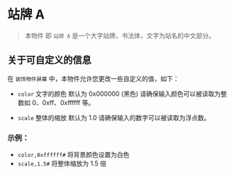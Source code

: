 # 站牌 A

> 本物件 即 `站牌 A` 是一个大字站牌，书法体，文字为站名的中文部分。

## 关于可自定义的信息

在 `装饰物件屏幕` 中，本物件允许您更改一些自定义的值，如下：

- `color` 文字的颜色 默认为 0x000000 (黑色)
请确保输入颜色可以被读取为整数如 0、0xff、0xffffff 等。

- `scale` 整体的缩放 默认为 1.0
请确保输入的数字可以被读取为浮点数。

### 示例：
- `color,0xffffff#` 将背景颜色设置为白色
- `scale,1.5#` 将整体缩放为 1.5 倍